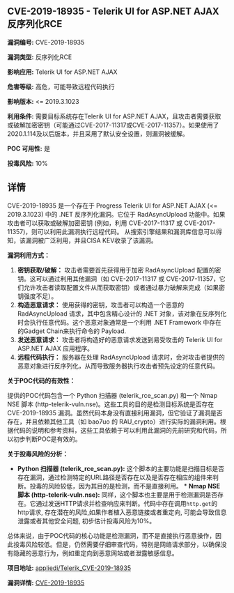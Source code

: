 ## CVE-2019-18935 - Telerik UI for ASP.NET AJAX 反序列化RCE

**漏洞编号:** CVE-2019-18935

**漏洞类型:** 反序列化RCE

**影响应用:** Telerik UI for ASP.NET AJAX

**危害等级:** 高危，可能导致远程代码执行

**影响版本:** <= 2019.3.1023

**利用条件:** 需要目标系统存在Telerik UI for ASP.NET AJAX，且攻击者需要获取或破解加密密钥（可能通过CVE-2017-11317或CVE-2017-11357）。如果使用了2020.1.114及以后版本，并且采用了默认安全设置，则漏洞被缓解。

**POC 可用性:** 是

**投毒风险:** 10%

## 详情

CVE-2019-18935 是一个存在于 Progress Telerik UI for ASP.NET AJAX (<= 2019.3.1023) 中的 .NET 反序列化漏洞。它位于 RadAsyncUpload 功能中。如果攻击者可以获取或破解加密密钥 (例如，利用 CVE-2017-11317 或 CVE-2017-11357)，则可以利用此漏洞执行远程代码。 从搜索引擎结果和漏洞库信息可以得知，该漏洞被广泛利用，并且CISA KEV收录了该漏洞。

**漏洞利用方式：**

1.  **密钥获取/破解：**  攻击者需要首先获得用于加密 RadAsyncUpload 配置的密钥。这可以通过利用其他漏洞（如 CVE-2017-11317 或 CVE-2017-11357，它们允许攻击者读取配置文件从而获取密钥）或者通过暴力破解来完成（如果密钥强度不足）。
2.  **构造恶意请求：**  使用获得的密钥，攻击者可以构造一个恶意的 RadAsyncUpload 请求，其中包含精心设计的 .NET 对象，该对象在反序列化时会执行任意代码。这个恶意对象通常是一个利用 .NET Framework 中存在的Gadget Chain来执行命令的 Payload. 
3.  **发送恶意请求：**  攻击者将构造好的恶意请求发送到易受攻击的 Telerik UI for ASP.NET AJAX 应用程序。
4.  **远程代码执行：**  服务器在处理 RadAsyncUpload 请求时，会对攻击者提供的恶意对象进行反序列化，从而导致服务器执行攻击者预先设定的任意代码。

**关于POC代码的有效性：**

提供的POC代码包含一个 Python 扫描器 (telerik_rce_scan.py) 和一个 Nmap NSE 脚本 (http-telerik-vuln.nse)。这些工具的目的是检测目标系统是否存在 CVE-2019-18935 漏洞。虽然代码本身没有直接利用漏洞，但它验证了漏洞是否存在，并且依赖其他工具（如 bao7uo 的 RAU_crypto）进行实际的漏洞利用。根据代码的说明和参考资料，这些工具依赖于可以利用此漏洞的先前研究和代码，所以初步判断POC是有效的。

**关于投毒风险的分析：**

*   **Python 扫描器 (telerik_rce_scan.py):** 这个脚本的主要功能是扫描目标是否存在漏洞，通过检测特定的URL路径是否存在以及是否存在相应的组件来判断。投毒的风险较低，因为其目的是检测，而不是直接利用。 *   **Nmap NSE 脚本 (http-telerik-vuln.nse):** 同样，这个脚本也主要是用于检测漏洞是否存在。它通过发送HTTP请求并检查响应来判断。代码中存在调用`http.get`的http请求, 存在潜在的风险,如果作者植入恶意链接或者重定向, 可能会导致信息泄露或者其他安全问题, 初步估计投毒风险为10%。

总体来说，由于POC代码的核心功能是检测漏洞，而不是直接执行恶意操作，因此投毒风险较低。但是，仍然需要仔细审查代码，特别是网络请求部分，以确保没有隐藏的恶意行为，例如重定向到恶意网站或者泄露敏感信息。

**项目地址:** [appliedi/Telerik_CVE-2019-18935](https://github.com/appliedi/Telerik_CVE-2019-18935)

**漏洞详情:** [CVE-2019-18935](https://nvd.nist.gov/vuln/detail/CVE-2019-18935)